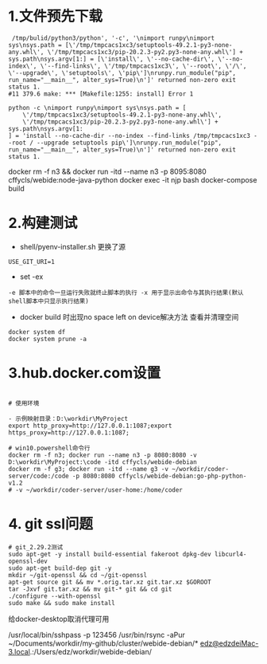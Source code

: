 # 1.文件预先下载 
```shell script
 /tmp/bulid/python3/python', '-c', '\nimport runpy\nimport sys\nsys.path = [\'/tmp/tmpcacs1xc3/setuptools-49.2.1-py3-none-any.whl\', \'/tmp/tmpcacs1xc3/pip-20.2.3-py2.py3-none-any.whl\'] + sys.path\nsys.argv[1:] = [\'install\', \'--no-cache-dir\', \'--no-index\', \'--find-links\', \'/tmp/tmpcacs1xc3\', \'--root\', \'/\', \'--upgrade\', \'setuptools\', \'pip\']\nrunpy.run_module("pip", run_name="__main__", alter_sys=True)\n']' returned non-zero exit status 1. 
#11 379.6 make: *** [Makefile:1255: install] Error 1 
``` 
```shell script 
python -c \nimport runpy\nimport sys\nsys.path = [
    \'/tmp/tmpcacs1xc3/setuptools-49.2.1-py3-none-any.whl\', 
    \'/tmp/tmpcacs1xc3/pip-20.2.3-py2.py3-none-any.whl\'] + sys.path\nsys.argv[1:
] = 'install --no-cache-dir --no-index --find-links /tmp/tmpcacs1xc3 --root / --upgrade setuptools pip\']\nrunpy.run_module("pip", run_name="__main__", alter_sys=True)\n']' returned non-zero exit status 1. 
``` 

docker rm -f n3 && docker run  -itd --name n3 -p 8095:8080 cffycls/webide:node-java-python
docker exec -it njp bash
docker-compose build

# 2.构建测试

- shell/pyenv-installer.sh 更换了源
```shell script
USE_GIT_URI=1
```
- set -ex
```shell script
-e 脚本中的命令一旦运行失败就终止脚本的执行 -x 用于显示出命令与其执行结果(默认shell脚本中只显示执行结果)

```
- docker build 时出现no space left on device解决方法
查看并清理空间
```shell script
docker system df
docker system prune -a
```

# 3.hub.docker.com设置
```shell script

# 使用环境

- 示例映射目录：D:\workdir\MyProject  
export http_proxy=http://127.0.0.1:1087;export https_proxy=http://127.0.0.1:1087;

# win10.powershell命令行
docker rm -f n3; docker run --name n3 -p 8080:8080 -v  D:\workdir\MyProject:\code -itd cffycls/webide-debian
docker rm -f g3; docker run -itd --name g3 -v ~/workdir/coder-server/code:/code -p 8080:8080 cffycls/webide-debian:go-php-python-v1.2
# -v ~/workdir/coder-server/user-home:/home/coder
```

# 4. git ssl问题
```shell script
# git_2.29.2测试
sudo apt-get -y install build-essential fakeroot dpkg-dev libcurl4-openssl-dev
sudo apt-get build-dep git -y
mkdir ~/git-openssl && cd ~/git-openssl
apt-get source git && mv *.orig.tar.xz git.tar.xz $GOROOT
tar -Jxvf git.tar.xz && mv git-* git && cd git
./configure --with-openssl 
sudo make && sudo make install 

```
给docker-desktop取消代理可用

/usr/local/bin/sshpass -p 123456 /usr/bin/rsync -aPur ~/Documents/workdir/my-github/cluster/webide-debian/* edz@edzdeiMac-3.local.:/Users/edz/workdir/webide-debian/
